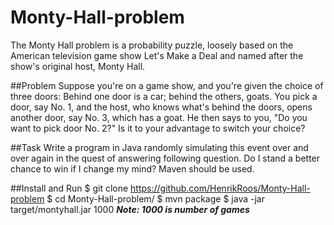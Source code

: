 Monty-Hall-problem
==================

The Monty Hall problem is a probability puzzle, loosely based on the American television game show Let's Make a Deal and named after the show's original host, Monty Hall.

##Problem
Suppose you're on a game show, and you're given the choice of three doors: Behind one door is a car; behind the others, goats. You pick a door, say No. 1, and the host, who knows what's behind the doors, opens another door, say No. 3, which has a goat. He then says to you, "Do you want to pick door No. 2?" Is it to your advantage to switch your choice?

##Task
Write a program in Java randomly simulating this event over and over again in the quest of answering following question. Do I stand a better chance to win if I change my mind? Maven should be used.

##Install and Run
  $ git clone https://github.com/HenrikRoos/Monty-Hall-problem
  $ cd Monty-Hall-problem/
  $ mvn package
  $ java -jar target/montyhall.jar 1000
***Note: 1000 is number of games***
